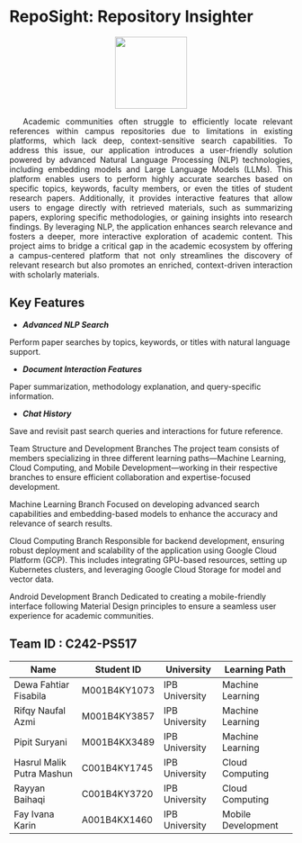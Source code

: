 # RepoSight: Repository Insighter
<p align="center">
  <img src="https://github.com/user-attachments/assets/a5a1047d-be84-4019-9cc4-6023c7d140d1"  width="128"/>
</p>

<p align="justify">
&emsp; Academic communities often struggle to efficiently locate relevant references within campus repositories due to limitations in existing platforms, which lack deep, context-sensitive search capabilities. To address this issue, our application introduces a user-friendly solution powered by advanced Natural Language Processing (NLP) technologies, including embedding models and Large Language Models (LLMs). This platform enables users to perform highly accurate searches based on specific topics, keywords, faculty members, or even the titles of student research papers. Additionally, it provides interactive features that allow users to engage directly with retrieved materials, such as summarizing papers, exploring specific methodologies, or gaining insights into research findings. By leveraging NLP, the application enhances search relevance and fosters a deeper, more interactive exploration of academic content. This project aims to bridge a critical gap in the academic ecosystem by offering a campus-centered platform that not only streamlines the discovery of relevant research but also promotes an enriched, context-driven interaction with scholarly materials. </p>

## Key Features

- <b><i> Advanced NLP Search </b></i>
<p> Perform paper searches by topics, keywords, or titles with natural language support.</p>

- <b><i> Document Interaction Features </b></i>
<p> Paper summarization, methodology explanation, and query-specific information.</p>

- <b><i> Chat History </b></i>
<p> Save and revisit past search queries and interactions for future reference.</p>

Team Structure and Development Branches
The project team consists of members specializing in three different learning paths—Machine Learning, Cloud Computing, and Mobile Development—working in their respective branches to ensure efficient collaboration and expertise-focused development.

Machine Learning Branch
Focused on developing advanced search capabilities and embedding-based models to enhance the accuracy and relevance of search results.

Cloud Computing Branch
Responsible for backend development, ensuring robust deployment and scalability of the application using Google Cloud Platform (GCP). This includes integrating GPU-based resources, setting up Kubernetes clusters, and leveraging Google Cloud Storage for model and vector data.

Android Development Branch
Dedicated to creating a mobile-friendly interface following Material Design principles to ensure a seamless user experience for academic communities.

## Team ID : C242-PS517
| Name | Student ID | University | Learning Path |
| --- | --- | --- | --- |
| Dewa Fahtiar Fisabila | M001B4KY1073 | IPB University | Machine Learning |
| Rifqy Naufal Azmi | M001B4KY3857 | IPB University | Machine Learning |
| Pipit Suryani | M001B4KX3489 | IPB University | Machine Learning |
| Hasrul Malik Putra Mashun | C001B4KY1745 | IPB University | Cloud Computing |
| Rayyan Baihaqi | C001B4KY3720 | IPB University | Cloud Computing |
| Fay Ivana Karin | A001B4KX1460 | IPB University | Mobile Development |
